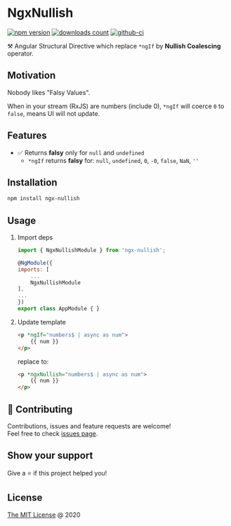 # NgxNullish

[![npm version](https://badge.fury.io/js/ngx-nullish.svg)](https://badge.fury.io/js/ngx-nullish)
[![downloads count](https://img.shields.io/npm/dt/ngx-nullish.svg)](https://www.npmjs.com/package/ngx-nullish)
[![github-ci](https://github.com/piecioshka/ngx-nullish/workflows/Testing/badge.svg?branch=master)](https://github.com/piecioshka/ngx-nullish/actions/)

⚒ Angular Structural Directive which replace `*ngIf` by **Nullish Coalescing** operator.

## Motivation

Nobody likes "Falsy Values".

When in your stream (RxJS) are numbers (include 0),
`*ngIf` will coerce `0` to `false`, means UI will not update.

## Features

* :white_check_mark: Returns **falsy** only for `null` and `undefined`
  * `*ngIf` returns **falsy** for: `null`, `undefined`, `0`, `-0`, `false`, `NaN`, `''`

## Installation

```bash
npm install ngx-nullish
```

## Usage

1. Import deps

    ```javascript
    import { NgxNullishModule } from 'ngx-nullish';

    @NgModule({
    imports: [
        ...
        NgxNullishModule
    ],
    ...
    })
    export class AppModule { }
    ```

2. Update template

    ```html
    <p *ngIf="numbers$ | async as num">
        {{ num }}
    </p>
    ```

    replace to:

    ```html
    <p *ngxNullish="numbers$ | async as num">
        {{ num }}
    </p>
    ```

## 🤝 Contributing

Contributions, issues and feature requests are welcome!<br />
Feel free to check [issues page](https://github.com/piecioshka/ngx-nullish/issues/).

## Show your support

Give a ⭐️ if this project helped you!

## License

[The MIT License](http://piecioshka.mit-license.org) @ 2020
